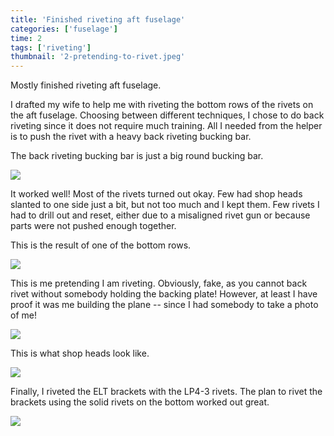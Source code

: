 ```yaml
---
title: 'Finished riveting aft fuselage'
categories: ['fuselage']
time: 2
tags: ['riveting']
thumbnail: '2-pretending-to-rivet.jpeg'
---
```


Mostly finished riveting aft fuselage.

<!-- more -->

I drafted my wife to help me with riveting the bottom rows of the rivets on the aft fuselage. Choosing between different techniques, I chose to do back riveting since it does not require much training. All I needed from the helper is to push the rivet with a heavy back riveting bucking bar.

The back riveting bucking bar is just a big round bucking bar.

![](0-backriveting-bucking-bar.jpeg)

It worked well! Most of the rivets turned out okay. Few had shop heads slanted to one side just a bit, but not too much and I kept them. Few rivets I had to drill out and reset, either due to a misaligned rivet gun or because parts were not pushed enough together.

This is the result of one of the bottom rows.

![](1-the-row-of-rivets.jpeg)

This is me pretending I am riveting. Obviously, fake, as you cannot back rivet without somebody holding the backing plate! However, at least I have proof it was me building the plane -- since I had somebody to take a photo of me!

![](2-pretending-to-rivet.jpeg)

This is what shop heads look like. 

![](4-shop-heads.jpeg)

Finally, I riveted the ELT brackets with the LP4-3 rivets. The plan to rivet the brackets using the solid rivets on the bottom worked out great.

![](5-riveted-brackets.jpeg)